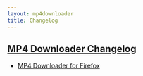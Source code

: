 ```yaml
---
layout: mp4downloader
title: Changelog
---
```

## [MP4 Downloader Changelog](/mp4downloader/changelog/)

- [MP4 Downloader for Firefox](firefox/)
